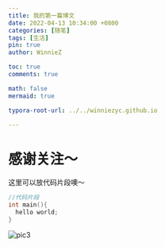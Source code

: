 ```yaml
---
title: 我的第一篇博文
date: 2022-04-13 10:34:00 +0800
categories: [随笔]
tags: [生活]
pin: true
author: WinnieZ

toc: true
comments: true

math: false
mermaid: true

typora-root-url: ../../winniezyc.github.io

---
```


# 感谢关注～ 


这里可以放代码片段噢～
```c++
//代码片段
int main(){
  hello world;
}
```

![pic3](/../WinnieZYC.github.io/assets/blog_res/2022-04-13-first-post.assets/pic3.png)
